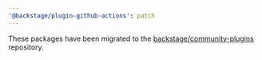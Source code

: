 ```yaml
---
'@backstage/plugin-github-actions': patch
---
```


These packages have been migrated to the [backstage/community-plugins](https://github.com/backstage/community-plugins) repository.
